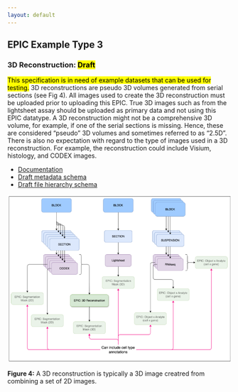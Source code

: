 ```yaml
---
layout: default
---
```


## EPIC Example Type 3
### 3D Reconstruction: <mark>Draft</mark>

<mark>This specification is in need of example datasets that can be used for testing.</mark>
3D reconstructions are pseudo 3D volumes generated from serial sections (see Fig 4). All images used to create the 3D reconstruction must be uploaded prior to uploading this EPIC. True 3D images such as from the lightsheet assay should be uploaded as primary data and not using this EPIC datatype. A 3D reconstruction might not be a comprehensive 3D volume, for example, if one of the serial sections is missing. Hence, these are considered “pseudo” 3D volumes and sometimes referred to as “2.5D”. There is also no expectation with regard to the type of images used in a 3D reconstruction. For example, the reconstruction could include Visium, histology, and CODEX images. 

- [Documentation](https://docs.google.com/document/d/1MBJ4WkAeAXvIndaXrwPGd2MEnRtkpXenWNGzklYEky0/edit?tab=t.0)
- [Draft metadata schema](https://docs.google.com/spreadsheets/d/1UxyTQvcDDL173Lsus7nUodsgasQsBtIQZjLDnI9nBpk/edit?gid=0#gid=0)
- [Draft file hierarchy schema](https://docs.google.com/spreadsheets/d/1ONb1mEQ6hda4w2kDr6sVeqK80ipB0pbTgCP7K88lUuc/edit?gid=37240204#gid=37240204)

![EPICs Figure 4](EPICs-Fig4.png)

**Figure 4:** A 3D reconstruction is typically a 3D image creatred from combining a set of 2D images.
